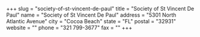 +++
slug = "society-of-st-vincent-de-paul"
title = "Society of St Vincent De Paul"
name = "Society of St Vincent De Paul"
address = "5301 North Atlantic Avenue"
city = "Cocoa Beach"
state = "FL"
postal = "32931"
website = ""
phone = "321 799-3677"
fax = ""
+++
